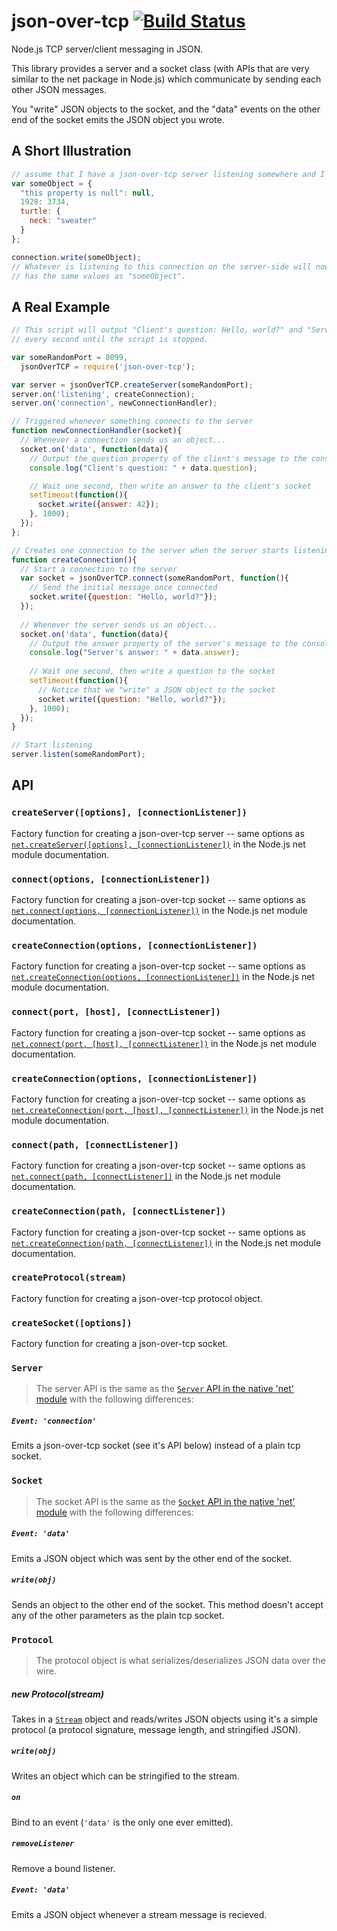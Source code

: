 # json-over-tcp [![Build Status](https://secure.travis-ci.org/ozanturgut/json-over-tcp.png?branch=master)](http://travis-ci.org/ozanturgut/json-over-tcp)

Node.js TCP server/client messaging in JSON.

This library provides a server and a socket class (with APIs that are very similar to the net package in Node.js) which communicate
by sending each other JSON messages.

You "write" JSON objects to the socket, and the "data" events on the other end of the socket emits the JSON object you wrote.

## A Short Illustration
``` javascript
// assume that I have a json-over-tcp server listening somewhere and I created a connection to it called "connection"
var someObject = {
  "this property is null": null,
  1928: 3734,
  turtle: {
    neck: "sweater"
  }
};

connection.write(someObject);
// Whatever is listening to this connection on the server-side will now recieve a "data" event with an object that
// has the same values as "someObject".
```


## A Real Example
``` javascript
// This script will output "Client's question: Hello, world?" and "Server's answer: 42" in alternating order
// every second until the script is stopped.

var someRandomPort = 8099,
  jsonOverTCP = require('json-over-tcp');

var server = jsonOverTCP.createServer(someRandomPort);
server.on('listening', createConnection);
server.on('connection', newConnectionHandler);

// Triggered whenever something connects to the server
function newConnectionHandler(socket){
  // Whenever a connection sends us an object...
  socket.on('data', function(data){
    // Output the question property of the client's message to the console
    console.log("Client's question: " + data.question);

    // Wait one second, then write an answer to the client's socket
    setTimeout(function(){
      socket.write({answer: 42});
    }, 1000);
  });
};

// Creates one connection to the server when the server starts listening
function createConnection(){
  // Start a connection to the server
  var socket = jsonOverTCP.connect(someRandomPort, function(){
    // Send the initial message once connected
    socket.write({question: "Hello, world?"});
  });
  
  // Whenever the server sends us an object...
  socket.on('data', function(data){
    // Output the answer property of the server's message to the console
    console.log("Server's answer: " + data.answer);
    
    // Wait one second, then write a question to the socket
    setTimeout(function(){
      // Notice that we "write" a JSON object to the socket
      socket.write({question: "Hello, world?"});
    }, 1000);
  });
}

// Start listening
server.listen(someRandomPort);
```

## API
### ```createServer([options], [connectionListener])```
Factory function for creating a json-over-tcp server -- same options as [```net.createServer([options], [connectionListener])```](http://nodejs.org/api/net.html#net_net_createserver_options_connectionlistener) in the Node.js net module documentation.
### ```connect(options, [connectionListener])```
Factory function for creating a json-over-tcp socket -- same options as [```net.connect(options, [connectionListener])```](http://nodejs.org/api/net.html#net_net_connect_options_connectionlistener) in the Node.js net module documentation.
### ```createConnection(options, [connectionListener])```
Factory function for creating a json-over-tcp socket -- same options as [```net.createConnection(options, [connectionListener])```](http://nodejs.org/api/net.html#net_net_connect_options_connectionlistener) in the Node.js net module documentation.
### ```connect(port, [host], [connectListener])```
Factory function for creating a json-over-tcp socket -- same options as [```net.connect(port, [host], [connectListener])```](http://nodejs.org/api/net.html#net_net_connect_port_host_connectlistener) in the Node.js net module documentation.
### ```createConnection(options, [connectionListener])```
Factory function for creating a json-over-tcp socket -- same options as [```net.createConnection(port, [host], [connectListener])```](http://nodejs.org/api/net.html#net_net_connect_port_host_connectlistener) in the Node.js net module documentation.
### ```connect(path, [connectListener])```
Factory function for creating a json-over-tcp socket -- same options as [```net.connect(path, [connectListener])```](http://nodejs.org/api/net.html#net_net_connect_path_connectlistener) in the Node.js net module documentation.
### ```createConnection(path, [connectListener])```
Factory function for creating a json-over-tcp socket -- same options as [```net.createConnection(path, [connectListener])```](http://nodejs.org/api/net.html#net_net_connect_path_connectlistener) in the Node.js net module documentation.
### ```createProtocol(stream)```
Factory function for creating a json-over-tcp protocol object.
### ```createSocket([options])```
Factory function for creating a json-over-tcp socket.

### ```Server```
>The server API is the same as the [```Server``` API in the native 'net' module](http://nodejs.org/api/net.html#net_class_net_server) with the following differences:
##### ```Event: 'connection'``` 
Emits a json-over-tcp socket (see it's API below) instead of a plain tcp socket.

### ```Socket```
>The socket API is the same as the [```Socket``` API in the native 'net' module](http://nodejs.org/api/net.html#net_class_net_socket) with the following differences:
##### ```Event: 'data'```
Emits a JSON object which was sent by the other end of the socket.
##### ```write(obj)```
Sends an object to the other end of the socket. This method doesn't accept any of the other parameters as the plain tcp socket.

### ```Protocol```
> The protocol object is what serializes/deserializes JSON data over the wire.
##### new Protocol(stream)
Takes in a [```Stream```](http://nodejs.org/api/stream.html) object and reads/writes JSON objects using it's a simple  protocol (a protocol signature, message length, and stringified JSON).
##### ```write(obj)``` 
Writes an object which can be stringified to the stream.
##### ```on``` 
Bind to an event (```'data'``` is the only one ever emitted).
##### ```removeListener``` 
Remove a bound listener.
##### ```Event: 'data'``` 
Emits a JSON object whenever a stream message is recieved.
